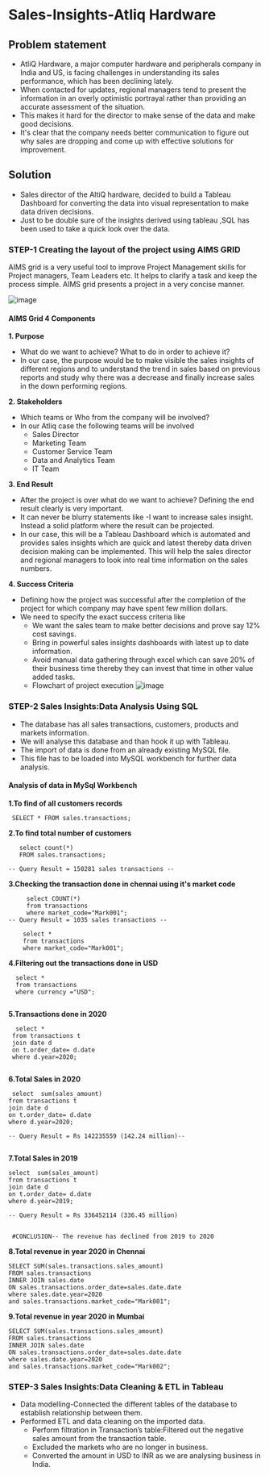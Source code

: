 # Sales-Insights-Atliq Hardware

## Problem statement

- AtliQ Hardware, a major computer hardware and peripherals company in India and US, is facing challenges in understanding its sales performance, which has been declining lately.
- When contacted for updates, regional managers tend to present the information in an overly optimistic portrayal rather than providing an accurate assessment of the situation.
-  This makes it hard for the director to make sense of the data and make good decisions.
-   It's clear that the company needs better communication to figure out why sales are dropping and come up with effective solutions for improvement.

## Solution
- Sales director of the AltiQ hardware, decided to build a Tableau Dashboard for converting the data into visual representation to make data driven decisions.
- Just to be double sure of the insights derived using tableau ,SQL has been used to take a quick look over the data.

### **STEP-1 Creating the layout of the project using AIMS GRID**
AIMS grid is a very useful tool to improve Project Management skills for Project managers, Team Leaders etc. It helps to clarify a task and keep the process simple. AIMS grid presents a project in a very concise manner.

 ![image](https://github.com/sushmitafordata/Sales-Insights-SQL-Tableau/assets/135410984/874b9aeb-5452-4444-9592-b04f01801247)


#### **AIMS Grid 4 Components**

**1. Purpose**
- What do we want to achieve? What to do in order to achieve it?
- In our case, the purpose would be to make visible the sales insights of different regions and to understand the trend in sales based on previous reports and study why there was a decrease and finally increase sales in the down performing regions.

  
**2. Stakeholders**
- Which teams or Who from the company will be involved?
- In our Atliq case the following teams will be involved
  * Sales Director
  * Marketing Team
  * Customer Service Team
  * Data and Analytics Team 
  * IT Team

**3. End Result**
- After the project is over what do we want to achieve? Defining the end result clearly is very important.
-  It can never be blurry statements like -I want to increase sales insight. Instead a solid platform where the result can be projected.
- In our case, this will be a Tableau Dashboard which is automated and provides sales insights which are quick and latest thereby data driven decision making can be implemented. This will help the sales director and regional managers to look into real time information on the sales numbers.

**4. Success Criteria**
- Defining how the project was successful after the completion of the project for which company may have spent few million dollars.
- We need to specify the exact success criteria like
  * We want the sales team to make better decisions and prove say 12% cost savings.
  * Bring in powerful sales insights dashboards with latest up to date information.
  * Avoid manual data gathering through excel which can save 20% of their business time thereby they can invest that time in other value added tasks.
  * Flowchart of project execution
    ![image](https://github.com/sushmitafordata/Sales-Insights-SQL-Tableau/assets/135410984/4a5e8507-71e2-463b-83bc-bf21f8ce1637)


### **STEP-2 Sales Insights:Data Analysis Using SQL**
- The database has all sales transactions, customers, products and markets information.
-  We will analyse this database and than hook it up with Tableau.
-  The import of data is done from an already existing MySQL file.
-  This file has to be loaded into MySQL workbench for further data analysis.
  
  #### **Analysis of data in MySql Workbench**
   
   **1.To find of all customers records**
   
   ``` SELECT * FROM sales.transactions;```
   
   **2.To find total number of customers**
   ```
      select count(*) 
      FROM sales.transactions;

-- Query Result = 150281 sales transactions --

   ```
   **3.Checking the transaction done in chennai using it's market code**

 ```
      select COUNT(*)
      from transactions 
      where market_code="Mark001";
 -- Query Result = 1035 sales transactions --
```
 ```
     select *
     from transactions 
     where market_code="Mark001";
```

  
   **4.Filtering out the transactions done in USD**

```
  select * 
  from transactions 
  where currency ="USD";
      
   ```
   **5.Transactions done in 2020**

```
  select *
 from transactions t
 join date d
 on t.order_date= d.date
 where d.year=2020;
      
   ```
  **6.Total Sales in 2020**

```
 select  sum(sales_amount)
from transactions t
join date d
on t.order_date= d.date
where d.year=2020;

-- Query Result = Rs 142235559 (142.24 million)--
      
   ```
  **7.Total Sales in 2019**

```
select  sum(sales_amount)
from transactions t
join date d
on t.order_date= d.date
where d.year=2019;

-- Query Result = Rs 336452114 (336.45 million)
      
   ```

``` #CONCLUSION-- The revenue has declined from 2019 to 2020```

**8.Total revenue in year 2020 in Chennai**

```
SELECT SUM(sales.transactions.sales_amount) 
FROM sales.transactions 
INNER JOIN sales.date 
ON sales.transactions.order_date=sales.date.date
where sales.date.year=2020
and sales.transactions.market_code="Mark001";
```


**9.Total revenue in year 2020 in Mumbai**
```
SELECT SUM(sales.transactions.sales_amount)
FROM sales.transactions
INNER JOIN sales.date
ON sales.transactions.order_date=sales.date.date
where sales.date.year=2020
and sales.transactions.market_code="Mark002";
```

### **STEP-3 Sales Insights:Data Cleaning & ETL in Tableau**

- Data modelling-Connected the different tables of the database to establish relationship between them.
- Performed ETL and data cleaning on the imported data.
  * Perform filtration in Transaction’s table:Filtered out the negative sales amount from the transaction table.
  * Excluded the markets who are no longer in business.
  * Converted the amount in USD to INR as we are analysing business in India.












